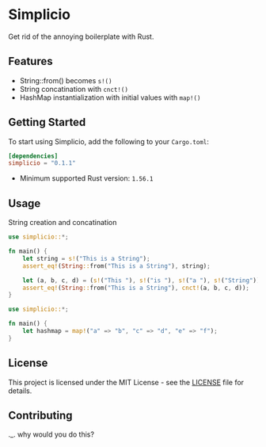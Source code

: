 # Simplicio

Get rid of the annoying boilerplate with Rust.

## Features
- String::from() becomes `s!()`
- String concatination with `cnct!()`
- HashMap instantialization with initial values with `map!()`

## Getting Started
To start using Simplicio, add the following to your `Cargo.toml`:
```toml
[dependencies]
simplicio = "0.1.1"
```
- Minimum supported Rust version: `1.56.1`

## Usage
String creation and concatination
```rust
use simplicio::*;

fn main() {
    let string = s!("This is a String");
    assert_eq!(String::from("This is a String"), string);

    let (a, b, c, d) = (s!("This "), s!("is "), s!("a "), s!("String"));
    assert_eq!(String::from("This is a String"), cnct!(a, b, c, d));
}
```

```rust
use simplicio::*;

fn main() {
    let hashmap = map!("a" => "b", "c" => "d", "e" => "f");
}
```

## License
This project is licensed under the MIT License - see the [LICENSE](LICENSE) file for details.

## Contributing
._. why would you do this?
